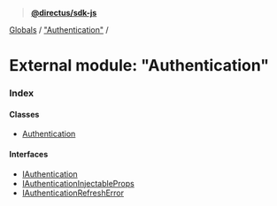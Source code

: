 > **[@directus/sdk-js](../README.md)**

[Globals](../README.md) / ["Authentication"](_authentication_.md) /

# External module: "Authentication"

### Index

#### Classes

* [Authentication](../classes/_authentication_.authentication.md)

#### Interfaces

* [IAuthentication](../interfaces/_authentication_.iauthentication.md)
* [IAuthenticationInjectableProps](../interfaces/_authentication_.iauthenticationinjectableprops.md)
* [IAuthenticationRefreshError](../interfaces/_authentication_.iauthenticationrefresherror.md)